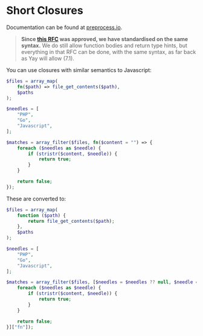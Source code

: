 # Short Closures

Documentation can be found at [preprocess.io](https://preprocess.io#short-closures).

> **Since [this RFC](https://wiki.php.net/rfc/arrow_functions_v2) was approved, we have standardised on the same syntax.** We do still allow function bodies and return type hints, but everything in that RFC can be done, with the same syntax, as far back as Yay will allow (7.1).

You can use closures with similar semantics to Javascript:

```php
$files = array_map(
    fn($path) => file_get_contents($path),
    $paths
);

$needles = [
    "PHP",
    "Go",
    "Javascript",
];

$matches = array_filter($files, fn($content = "") => {
    foreach ($needles as $needle) {
        if (stristr($content, $needle)) {
            return true;
        }
    }

    return false;
});
```

These are converted to:

```php
$files = array_map(
    function ($path) {
        return file_get_contents($path);
    },
    $paths
);

$needles = [
    "PHP",
    "Go",
    "Javascript",
];

$matches = array_filter($files, [$needles = $needles ?? null, $needle = $needle ?? null, "fn" => function ($content = "") use (&$needles, &$needle) {
    foreach ($needles as $needle) {
        if (stristr($content, $needle)) {
            return true;
        }
    }

    return false;
}]["fn"]);
```
